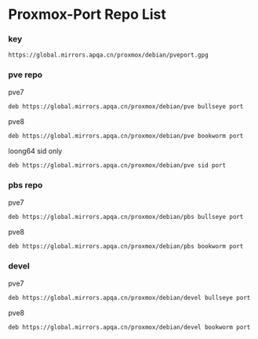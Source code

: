 # Proxmox-Port  Repo List

### key 

    https://global.mirrors.apqa.cn/proxmox/debian/pveport.gpg

### pve repo
  
pve7

   ```bash
   deb https://global.mirrors.apqa.cn/proxmox/debian/pve bullseye port
   ```

pve8

   ```bash
   deb https://global.mirrors.apqa.cn/proxmox/debian/pve bookworm port
   ```

loong64  sid only

   ```bash
   deb https://global.mirrors.apqa.cn/proxmox/debian/pve sid port
   ```

### pbs repo

pve7

   ```bash
   deb https://global.mirrors.apqa.cn/proxmox/debian/pbs bullseye port
   ```

pve8

   ```bash
   deb https://global.mirrors.apqa.cn/proxmox/debian/pbs bookworm port
   ```


### devel

pve7

   ```bash
   deb https://global.mirrors.apqa.cn/proxmox/debian/devel bullseye port
   ```

pve8

   ```bash
   deb https://global.mirrors.apqa.cn/proxmox/debian/devel bookworm port
   ```

